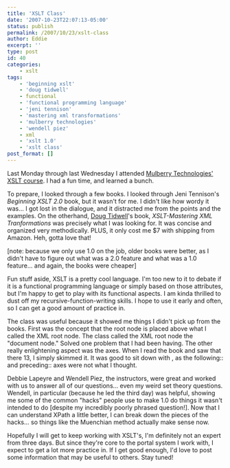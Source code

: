 ```yaml
---
title: 'XSLT Class'
date: '2007-10-23T22:07:13-05:00'
status: publish
permalink: /2007/10/23/xslt-class
author: Eddie
excerpt: ''
type: post
id: 40
categories:
    - xslt
tags:
    - 'beginning xslt'
    - 'doug tidwell'
    - functional
    - 'functional programming language'
    - 'jeni tennison'
    - 'mastering xml transformations'
    - 'mulberry technologies'
    - 'wendell piez'
    - xml
    - 'xslt 1.0'
    - 'xslt class'
post_format: []
---
```

Last Monday through last Wednesday I attended [Mulberry Technologies' XSLT course](http://mulberrytech.com/). I had a fun time, and learned a bunch.

To prepare, I looked through a few books. I looked through Jeni Tennison's *Beginning XSLT 2.0* book, but it wasn't for me. I didn't like how wordy it was... I got lost in the dialogue, and it distracted me from the points and the examples. On the otherhand, [Doug Tidwell](http://www.oreillynet.com/pub/au/749)'s book, *XSLT-Mastering XML Tranformations* was precisely what I was looking for. It was concise and organized very methodically. PLUS, it only cost me $7 with shipping from Amazon. Heh, gotta love that!

\[note: because we only use 1.0 on the job, older books were better, as I didn't have to figure out what was a 2.0 feature and what was a 1.0 feature... and again, the books were cheaper\]

Fun stuff aside, XSLT is a pretty cool language. I'm too new to it to debate if it is a functional programming language or simply based on those attributes, but I'm happy to get to play with its functional aspects. I am kinda thrilled to dust off my recursive-function-writing skills. I hope to use it early and often, so I can get a good amount of practice in.

The class was useful because it showed me things I didn't pick up from the books. First was the concept that the root node is placed above what I called the XML root node. The class called the XML root node the "document node." Solved one problem that I had been having. The other really enlightening aspect was the axes. When I read the book and saw that there 13, I simply skimmed it. It was good to sit down with , as the following:: and preceding:: axes were not what I thought.

Debbie Lapeyre and Wendell Piez, the instructors, were great and worked with us to answer all of our questions... even my weird set theory questions. Wendell, in particular (because he led the third day) was helpful, showing me some of the common "hacks" people use to make 1.0 do things it wasn't intended to do \[despite my incredibly poorly phrased question!\]. Now that I can understand XPath a little better, I can break down the pieces of the hacks... so things like the Muenchian method actually make sense now.

Hopefully I will get to keep working with XSLT's, I'm definitely not an expert from three days. But since they're core to the portal system I work with, I expect to get a lot more practice in. If I get good enough, I'd love to post some information that may be useful to others. Stay tuned!